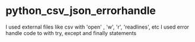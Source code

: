 # python_csv_json_errorhandle
I used external files like csv with 'open' , 'w', 'r', 'readlines', etc
I used error handle code to with try, except and finally statements
